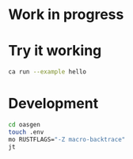 # Work in progress

# Try it working

```bash
ca run --example hello
```

# Development

```bash
cd oasgen
touch .env
mo RUSTFLAGS="-Z macro-backtrace"
jt
```